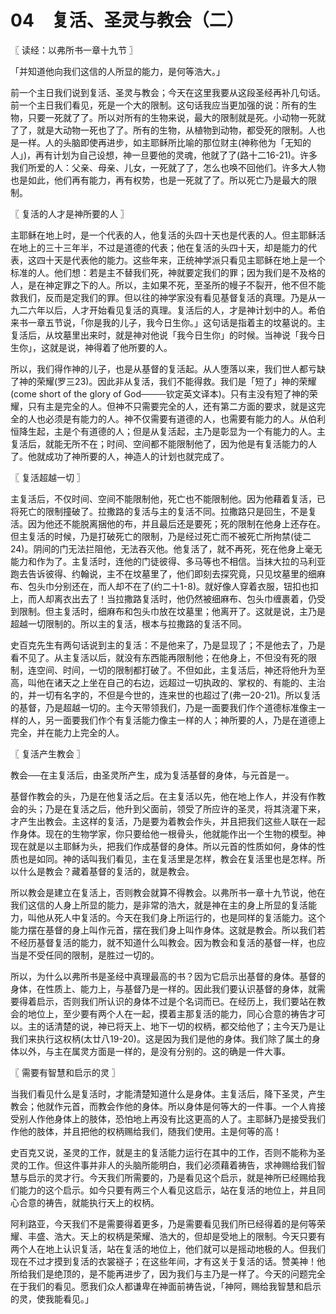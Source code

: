 # 04　复活、圣灵与教会（二）



〖 读经：以弗所书一章十九节 〗

「并知道他向我们这信的人所显的能力，是何等浩大。」

前一个主日我们说到复活、圣灵与教会；今天在这里我要从这段圣经再补几句话。前一个主日我们看见，死是一个大的限制。这句话我应当更加强的说：所有的生物，只要一死就了了。所以对所有的生物来说，最大的限制就是死。小动物一死就了了，就是大动物一死也了了。所有的生物，从植物到动物，都受死的限制。人也是一样。人的头脑即使再进步，如主耶稣所比喻的那位财主(神称他为「无知的人」)，再有计划为自己设想，神一旦要他的灵魂，他就了了(路十二16-21)。许多我们所爱的人：父亲、母亲、儿女，一死就了了，怎么也唤不回他们。许多大人物也是如此，他们再有能力，再有权势，也是一死就了了。所以死亡乃是最大的限制。



〖 复活的人才是神所要的人 〗

主耶稣在地上时，是一个代表的人，他复活的头四十天也是代表的人。但主耶稣活在地上的三十三年半，不过是道德的代表；他在复活的头四十天，却是能力的代表，这四十天是代表他的能力。这些年来，正统神学派只看见主耶稣在地上是一个标准的人。他们想：若是主不替我们死，神就要定我们的罪；因为我们是不及格的人，是在神定罪之下的人。所以，主如果不死，至圣所的幔子不裂开，他不但不能救我们，反而是定我们的罪。但以往的神学家没有看见基督复活的真理。乃是从一九二六年以后，人才开始看见复活的真理。复活后的人，才是神计划中的人。希伯来书一章五节说，「你是我的儿子，我今日生你。」这句话是指着主的坟墓说的。主复活后，从坟墓里出来时，就是神对他说「我今日生你」的时候。当神说「我今日生你」，这就是说，神得着了他所要的人。

所以，我们得作神的儿子，也是从基督的复活起。从人堕落以来，我们世人都亏缺了神的荣耀(罗三23)。因此非从复活，我们不能得救。我们是「短了」神的荣耀(come short of the glory of God────钦定英文译本)。只有主没有短了神的荣耀，只有主是完全的人。但神不只需要完全的人，还有第二方面的要求，就是这完全的人也必须是有能力的人。神不仅需要有道德的人，也需要有能力的人。从伯利恒降生起，主是个有道德的人；但是从复活起，主乃是彰显为一个有能力的人。主复活后，就能无所不在；时间、空间都不能限制他了，因为他是有复活能力的人了。他就成功了神所要的人，神造人的计划也就完成了。



〖 复活超越一切 〗

主复活后，不仅时间、空间不能限制他，死亡也不能限制他。因为他藉着复活，已将死亡的限制撞破了。拉撒路的复活与主的复活不同。拉撒路只是回生，不是复活。因为他还不能脱离捆他的布，并且最后还是要死；死的限制在他身上还存在。但主复活的时候，乃是打破死亡的限制，乃是经过死亡而不被死亡所拘禁(徒二24)。阴间的门无法拦阻他，无法吞灭他。他复活了，就不再死，死在他身上毫无能力和作为了。主复活时，连他的门徒彼得、多马等也不相信。当抹大拉的马利亚跑去告诉彼得、约翰说，主不在坟墓里了，他们即刻去探究竟，只见坟墓里的细麻布、包头巾分别还在，而人却不在了(约二十1-8)。就好像人穿着衣服，钮扣也扣上，而人却离衣出去了！当拉撒路复活时，他仍然被细麻布、包头巾缠裹着，仍受到限制。但主复活时，细麻布和包头巾放在坟墓里；他离开了。这就是说，主乃是超越一切限制的。所以主的复活，根本与拉撒路的复活不同。

史百克先生有两句话说到主的复活：不是他来了，乃是显现了；不是他去了，乃是看不见了。从主复活以后，就没有东西能再限制他；在他身上，不但没有死的限制，连空间、时间，一切的限制都打破了。不但如此，主复活后，神还将他升为至高，叫他在诸天之上坐在自己的右边，远超过一切执政的、掌权的、有能的、主治的，并一切有名字的，不但是今世的，连来世的也超过了(弗一20-21)。所以复活的基督，乃是超越一切的。主今天带领我们，乃是一面要我们作个道德标准像主一样的人，另一面要我们作个有复活能力像主一样的人；神所要的人，乃是在道德上完全，并在能力上完全的人。



〖 复活产生教会 〗

教会──在主复活后，由圣灵所产生，成为复活基督的身体，与元首是一。

基督作教会的头，乃是在他复活之后。在主复活以先，他在地上作人，并没有作教会的头；乃是在复活之后，他升到父面前，领受了所应许的圣灵，将其浇灌下来，才产生出教会。主这样的复活，乃是要为着教会作头，并且把我们这些人联在一起作身体。现在的生物学家，你只要给他一根骨头，他就能作出一个生物的模型。神现在就是以主耶稣为头，把我们作成基督的身体。所以元首的性质如何，身体的性质也是如同。神的话叫我们看见，主在复活里是怎样，教会在复活里也是怎样。所以什么是教会？藏着基督的复活的，就是教会。

所以教会是建立在复活上，否则教会就算不得教会。以弗所书一章十九节说，他在我们这信的人身上所显的能力，是非常的浩大，就是神在主的身上所显的复活能力，叫他从死人中复活的。今天在我们身上所运行的，也是同样的复活能力。这个能力摆在基督的身上叫作元首，摆在我们身上叫作身体。这就是教会。所以我们若不经历基督复活的能力，就不知道什么叫教会。因为教会和复活的基督一样，也应当是不受任同的限制，是胜过一切的。

所以，为什么以弗所书是圣经中真理最高的书？因为它启示出基督的身体。基督的身体，在性质上、能力上，与基督乃是一样的。因此我们要认识基督的身体，就需要得着启示，否则我们所认识的身体不过是个名词而已。在经历上，我们要站在教会的地位上，至少要有两个人在一起，摸着主那复活的能力，同心合意的祷告才可以。主的话清楚的说，神已将天上、地下一切的权柄，都交给他了；主今天乃是让我们来执行这权柄(太廿八19-20)。这是因为我们是他的身体。我们除了属土的身体以外，与主在属灵方面是一样的，是没有分别的。这的确是一件大事。



〖 需要有智慧和启示的灵 〗

当我们看见什么是复活时，才能清楚知道什么是身体。主复活后，降下圣灵，产生教会；他就作元首，而教会作他的身体。所以身体是何等大的一件事。一个人肯接受别人作他身体上的肢体，恐怕地上再没有比这更高的人了。主耶稣乃是接受我们作他的肢体，并且把他的权柄赐给我们，随我们使用。主是何等的高！

史百克又说，圣灵的工作，就是主的复活能力运行在其中的工作，否则不能称为圣灵的工作。但这件事并非人的头脑所能明白，我们必须藉着祷告，求神赐给我们智慧与启示的灵才行。今天我们所需要的，乃是看见这个启示，就是神所已经赐给我们能力的这个启示。如今只要有两三个人看见这启示，站在复活的地位上，并且同心合意的祷告，就能执行天上的权柄。

阿利路亚，今天我们不是需要得着更多，乃是需要看见我们所已经得着的是何等荣耀、丰盛、浩大。天上的权柄是荣耀、浩大的，但却是受地上的限制。今天只要有两个人在地上认识复活，站在复活的地位上，他们就可以是摇动地极的人。但我们现在不过才摸到复活的衣裳襚子；在这些年间，才有这关于复活的话。赞美神！他所给我们是绝顶的，是不能再进步了，因为我们与主乃是一样了。今天的问题完全在于我们的看见。愿我们众人都谦卑在神面前祷告说，「神阿，赐给我智慧和启示的灵，使我能看见。」

